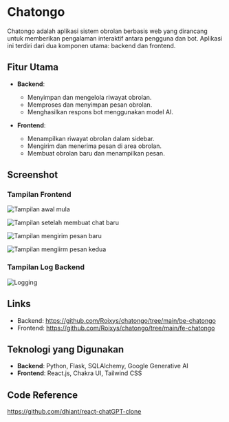 # Chatongo

Chatongo adalah aplikasi sistem obrolan berbasis web yang dirancang untuk memberikan pengalaman interaktif antara pengguna dan bot. Aplikasi ini terdiri dari dua komponen utama: backend dan frontend.

## Fitur Utama

- **Backend**:

  - Menyimpan dan mengelola riwayat obrolan.
  - Memproses dan menyimpan pesan obrolan.
  - Menghasilkan respons bot menggunakan model AI.

- **Frontend**:
  - Menampilkan riwayat obrolan dalam sidebar.
  - Mengirim dan menerima pesan di area obrolan.
  - Membuat obrolan baru dan menampilkan pesan.

## Screenshot

### Tampilan Frontend

![Tampilan awal mula](https://github.com/user-attachments/assets/96e2c387-eb79-46ee-a512-52e76ca52ceb)

![Tampilan setelah membuat chat baru](https://github.com/user-attachments/assets/2a6ada47-5a52-44d8-9545-f9f0df8e1d63)

![Tampilan mengirim pesan baru](https://github.com/user-attachments/assets/2b492ce4-3d18-4f44-adf6-6c06cafce0ca)

![Tampilan mengiirm pesan kedua](https://github.com/user-attachments/assets/9a9c4c4c-b09d-47ff-8d81-472d20ed7f05)

### Tampilan Log Backend

![Logging](https://github.com/user-attachments/assets/eb9fd87f-c45f-41ab-9c5e-a3283ac02773)

## Links

- Backend: https://github.com/Roixys/chatongo/tree/main/be-chatongo
- Frontend: https://github.com/Roixys/chatongo/tree/main/fe-chatongo

## Teknologi yang Digunakan

- **Backend**: Python, Flask, SQLAlchemy, Google Generative AI
- **Frontend**: React.js, Chakra UI, Tailwind CSS

## Code Reference

https://github.com/dhiant/react-chatGPT-clone
